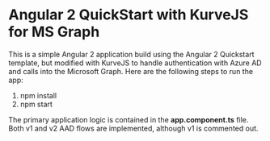 # Angular 2 QuickStart with KurveJS for MS Graph
This is a simple Angular 2 application build using the Angular 2 Quickstart template, but modified with KurveJS to handle authentication with Azure AD and calls into the Microsoft Graph. Here are the following steps to run the app:

1. npm install
2. npm start

The primary application logic is contained in the **app.component.ts** file. Both v1 and v2 AAD flows are implemented, although v1 is commented out.

